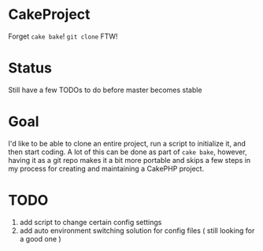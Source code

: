 CakeProject
===========

Forget `cake bake`! `git clone` FTW!

Status
===========
Still have a few TODOs to do before master becomes stable

Goal
===========
I'd like to be able to clone an entire project, run a script to initialize it, and then start coding. A lot of this can be done as part of `cake bake`, however,
having it as a git repo makes it a bit more portable and skips a few steps in my process for creating and maintaining a CakePHP project.


TODO
===========
1. add script to change certain config settings
1. add auto environment switching solution for config files ( still looking for a good one )